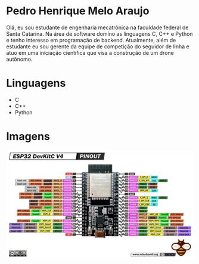 # Pedro Henrique Melo Araujo

Olá, eu sou estudante de engenharia mecatrônica na faculdade federal de Santa Catarina. Na área de software domíno as linguagens C, C++ e Python e tenho interesso em programação de backend. Atualmente, além de estudante eu sou gerente da equipe de competição do seguidor de linha e atuo em uma iniciação científica que visa a construção de um drone autônomo.   

# Linguagens
- C
- C++
- Python

# Imagens
![ESP32](/assets/ESP32-DEV-KIT-DevKitC-v4-pinout-mischianti-1024x598.jpg)


